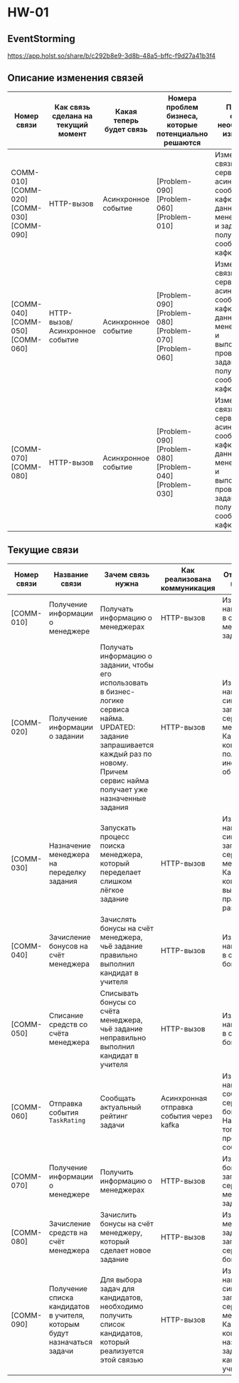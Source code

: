 # HW-01

## EventStorming

https://app.holst.so/share/b/c292b8e9-3d8b-48a5-bffc-f9d27a41b3f4

## Описание изменения связей

| Номер связи | Как связь сделана на текущий момент | Какая теперь будет связь | Номера проблем бизнеса, которые потенциально решаются | Почему связь необходимо изменить |
| ----------- | ----------------------------------- | ------------------------ | ----------------------------------------------------- | -------------------------------- |
| COMM-010] [COMM-020] [COMM-030] [COMM-090] | HTTP-вызов | Асинхронное событие | [Problem-090] [Problem-060] [Problem-010] | Изменил связь между сервисами на асинхронное сообщение из кафки теперь данные о менеджерах и заданиях получаем из сообщения кафки |
| [COMM-040] [COMM-050] [COMM-060] | HTTP-вызов/Асинхронное событие | Асинхронное событие | [Problem-090] [Problem-080] [Problem-070] [Problem-060] | Изменил связь между сервисами на асинхронное сообщение из кафки теперь данные о менеджерах и выполненных/проваленных заданиях получаем из сообщения кафки |
| [COMM-070] [COMM-080] | HTTP-вызов | Асинхронное событие |[Problem-090] [Problem-080] [Problem-040] [Problem-030] | Изменил связь между сервисами на асинхронное сообщение из кафки теперь данные о менеджерах и выполненных/проваленных заданиях получаем из сообщения кафки |

## Текущие связи

| Номер связи | Название связи | Зачем связь нужна | Как реализована коммуникация | Откуда, куда, как часто |
| ----------- | -------------- | ----------------- | ---------------------------- | ----------------------- |
| [COMM-010] | Получение информации о менеджере | Получать информацию о менеджерах | HTTP-вызов | Из сервиса найма запрос в сервис менеджмента заданий |
| [COMM-020] | Получение информации о задании | Получать информацию о задании, чтобы его использовать в бизнес-логике сервиса найма. UPDATED: задание запрашивается каждый раз по новому. Причем сервис найма получает уже назначенные задания | HTTP-вызов | Из сервиса найма синхронный запрос в сервис менеджмента. Каждый раз, когда нужно получить информацию об уроке |
| [COMM-030] | Назначение менеджера на переделку задания | Запускать процесс поиска менеджера, который переделает слишком лёгкое задание | HTTP-вызов | Из сервиса найма синхронный запрос в сервис менеджмента. Каждый раз, когда задание выполнили правильно 10 раз подряд |
| [COMM-040] | Зачисление бонусов на счёт менеджера | Зачислять бонусы на счёт менеджера, чьё задание правильно выполнил кандидат в учителя | HTTP-вызов | Из сервиса найма запрос в сервис бонусов |
| [COMM-050] | Списание средств со счёта менеджера | Списывать бонусы со счёта менеджера, чьё задание неправильно выполнил кандидат в учителя | HTTP-вызов | Из сервиса найма запрос в сервис бонусов |
| [COMM-060] | Отправка события `TaskRating` | Сообщать актуальный рейтинг задачи | Асинхронная отправка события через kafka | Из сервиса найма  событие в сервис бонусов Название топика, куда продьюсится событие: task |
| [COMM-070] | Получение информации о менеджере | Получить информацию о менеджерах | HTTP-вызов | Из сервиса бонусов  запрос в сервис менеджмента заданий |
| [COMM-080] | Зачисление средств на счёт менеджера | Зачислить бонусы на счёт менеджеру, который сделает новое задание | HTTP-вызов | Из сервиса менеджмента заданий запрос в сервис бонусов |
| [COMM-090] | Получение списка кандидатов в учителя, которым будут назначаться задачи | Для выбора задач для кандидатов, необходимо получить список кандидатов, который реализуется этой связью | HTTP-вызов | Из сервиса найма синхронный запрос в сервис менеджмента. Каждый раз, когда надо назначить задачи кандидатам в учителя |
